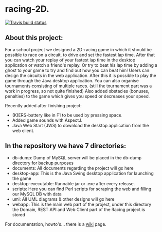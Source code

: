 # racing-2D. 

[![Travis build status](https://travis-ci.org/t0tec/racing-2D.svg?branch=master)](https://travis-ci.org/t0tec/racing-2D)

## About this project:

For a school project we designed a 2D-racing game in which it should be possible to race on a circuit, to drive and set the fastest lap time.
After that you can watch your replay of your fastest lap time in the desktop application or watch a friend's replay. 
Or try to beat his lap time by adding a ghost to your game to try and find out how you can beat him!
Users can design the circuits in the web application. After this it is possible to play the game through the Java desktop application.
You can also organise tournaments consisting of multiple races. (still the tournament part was a work in progress, so not quite finished)
Also added obstacles (bonuses, penalties) to the game which gives you speed or decreases your speed.

Recently added after finishing project:
* (K)ERS-battery like in F1 to be used by pressing space.
* Added game sounds with AspectJ.
* Java Web Start (JWS) to download the desktop application from the web client.

## In the repository we have 7 directories:

* db-dump: Dump of MySQL server will be placed in the db-dump directory for backup purposes
* documents: All documents regarding the project will go here
* desktop-app: This is the Java Swing desktop application for launching the game
* desktop-executable: Runnable jar or .exe after every release.
* scripts: Here you can find Perl scripts for scraping the web and filling our MySQL DB with data
* uml: All UML diagrams & other designs will go here
* webapp: This is the main web part of the project, under this directory the Domain, REST API and Web Client part of the Racing project is stored

For documentation, howto's... there is a [wiki](https://github.com/T0tec/racing-2D/wiki) page.
